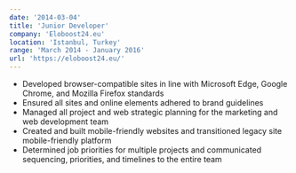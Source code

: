 ```yaml
---
date: '2014-03-04'
title: 'Junior Developer'
company: 'Eloboost24.eu'
location: 'Istanbul, Turkey'
range: 'March 2014 - January 2016'
url: 'https://eloboost24.eu/'
---
```


- Developed browser-compatible sites in line with Microsoft Edge, Google Chrome, and
  Mozilla Firefox standards
- Ensured all sites and online elements adhered to brand guidelines
- Managed all project and web strategic planning for the marketing and web
  development team
- Created and built mobile-friendly websites and transitioned legacy site mobile-friendly
  platform
- Determined job priorities for multiple projects and communicated sequencing,
  priorities, and timelines to the entire team
